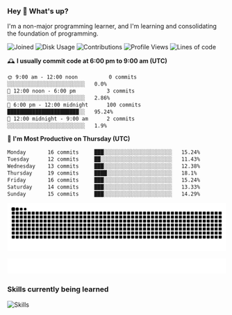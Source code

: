 ### Hey :wave: What's up?

I'm a non-major programming learner, and I'm learning and consolidating the foundation of programming.

<!--START_SECTION:waka-->
![Joined](http://img.shields.io/badge/Joined-9%20years%20ago-6D67E4?style=flat&labelColor=453C67)
![Disk Usage](http://img.shields.io/badge/Github%27s%20Storage-603.7%20MB-FD841F?style=flat&labelColor=E14D2A)
![Contributions](http://img.shields.io/badge/Contributions%20in%202025-164-7DCE13?style=flat&labelColor=2B7A0B)
![Profile Views](http://img.shields.io/badge/Profile%20Views-0-3AB4F2?style=flat&labelColor=0078AA)
![Lines of code](https://img.shields.io/badge/Lines%20of%20code-2%20Million%20Lines%20of%20code-FF8B8B?style=flat&labelColor=EB4747)

🕰️ **I usually commit code at 6:00 pm to 9:00 am (UTC)** 

```text
🌞 9:00 am - 12:00 noon          0 commits      ░░░░░░░░░░░░░░░░░░░░░░░░░   0.0% 
🌆 12:00 noon - 6:00 pm          3 commits      ░░░░░░░░░░░░░░░░░░░░░░░░░   2.86% 
🌃 6:00 pm - 12:00 midnight      100 commits    ███████████████████████░░   95.24% 
🌙 12:00 midnight - 9:00 am      2 commits      ░░░░░░░░░░░░░░░░░░░░░░░░░   1.9%
```
📅 **I'm Most Productive on Thursday (UTC)** 

```text
Monday       16 commits     ███░░░░░░░░░░░░░░░░░░░░░░   15.24% 
Tuesday      12 commits     ██░░░░░░░░░░░░░░░░░░░░░░░   11.43% 
Wednesday    13 commits     ███░░░░░░░░░░░░░░░░░░░░░░   12.38% 
Thursday     19 commits     ████░░░░░░░░░░░░░░░░░░░░░   18.1% 
Friday       16 commits     ███░░░░░░░░░░░░░░░░░░░░░░   15.24% 
Saturday     14 commits     ███░░░░░░░░░░░░░░░░░░░░░░   13.33% 
Sunday       15 commits     ███░░░░░░░░░░░░░░░░░░░░░░   14.29%
```

<!--END_SECTION:waka-->

![Snake animation](https://raw.githubusercontent.com/dirname/dirname/output/snake.svg)

![metrics](github-metrics.svg)

### Skills currently being learned

![Skills](https://skillicons.dev/icons?i=linux,rust,go,solidity,typescript,bash,git,postgres,mysql,redis,mongo,docker,kubernetes,grafana,prometheus)
